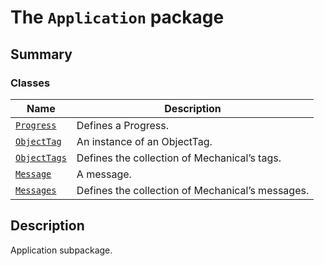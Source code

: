 # The `Application` package

<a id="summary"></a>

## Summary

### Classes

| Name | Description |
|------------------------------------------|--------------------------------------------------|
| [`Progress`](Progress.md#Progress)       | Defines a Progress.                              |
| [`ObjectTag`](ObjectTag.md#ObjectTag)    | An instance of an ObjectTag.                     |
| [`ObjectTags`](ObjectTags.md#ObjectTags) | Defines the collection of Mechanical’s tags.     |
| [`Message`](Message.md#Message)          | A message.                                       |
| [`Messages`](Messages.md#Messages)       | Defines the collection of Mechanical’s messages. |

<a id="description"></a>

## Description

Application subpackage.

<!-- !! processed by numpydoc !! -->
